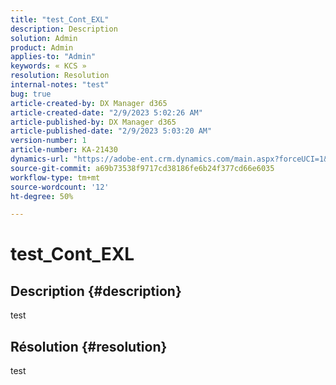 ```yaml
---
title: "test_Cont_EXL"
description: Description
solution: Admin
product: Admin
applies-to: "Admin"
keywords: « KCS »
resolution: Resolution
internal-notes: "test"
bug: true
article-created-by: DX Manager d365
article-created-date: "2/9/2023 5:02:26 AM"
article-published-by: DX Manager d365
article-published-date: "2/9/2023 5:03:20 AM"
version-number: 1
article-number: KA-21430
dynamics-url: "https://adobe-ent.crm.dynamics.com/main.aspx?forceUCI=1&pagetype=entityrecord&etn=knowledgearticle&id=985d93ec-36a8-ed11-aad1-6045bd0061cb"
source-git-commit: a69b73538f9717cd38186fe6b24f377cd66e6035
workflow-type: tm+mt
source-wordcount: '12'
ht-degree: 50%

---
```


# test_Cont_EXL

## Description {#description}

test

## Résolution {#resolution}


test
